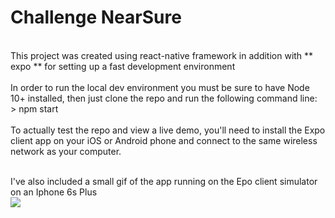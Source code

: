 # Challenge NearSure
<br>
This project was created using react-native framework in addition with ** expo ** for setting up a fast development environment
<br><br>
In order to run the local dev environment you must be sure to have Node 10+ installed, then just clone the repo and run the following command line:
<br>
> npm start
<br><br>
To actually test the repo and view a live demo, you'll need to install the Expo client app on your iOS or Android phone and connect to the same wireless network as your computer. 
<br><br>

I've also included a small gif of the app running on the Epo client simulator on an Iphone 6s Plus
<br>
![](gif_drinks.gif)
